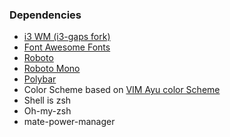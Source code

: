 ### Dependencies
- [i3 WM (i3-gaps fork)](https://github.com/Airblader/i3)
- [Font Awesome Fonts](https://github.com/FortAwesome/Font-Awesome)
- [Roboto](https://fonts.google.com/specimen/Roboto)
- [Roboto Mono ](https://fonts.google.com/specimen/Roboto+Mono)
- [Polybar](https://github.com/jaagr/polybar)
- Color Scheme based on [VIM Ayu color Scheme](https://github.com/ayu-theme/ayu-vim)
- Shell is zsh
- Oh-my-zsh
- mate-power-manager
